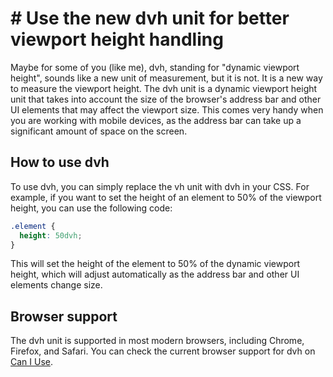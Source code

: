 # # Use the new dvh unit for better viewport height handling
Maybe for some of you (like me), dvh, standing for "dynamic viewport height", sounds like a new unit of measurement, but it is not.
It is a new way to measure the viewport height. The dvh unit is a dynamic viewport height unit that takes into account the size of the browser's address bar and other UI elements that may affect the viewport size. This comes very handy when you are working with mobile devices, as the address bar can take up a significant amount of space on the screen.

## How to use dvh
To use dvh, you can simply replace the vh unit with dvh in your CSS. For example, if you want to set the height of an element to 50% of the viewport height, you can use the following code:

```css
.element {
  height: 50dvh;
}
```

This will set the height of the element to 50% of the dynamic viewport height, which will adjust automatically as the address bar and other UI elements change size.

## Browser support
The dvh unit is supported in most modern browsers, including Chrome, Firefox, and Safari.
You can check the current browser support for dvh on [Can I Use](https://caniuse.com/mdn-css_types_length_viewport_percentage_units_dynamic).
